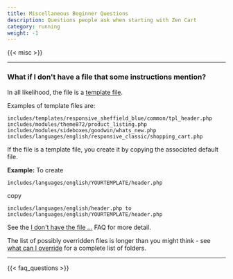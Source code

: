 ```yaml
---
title: Miscellaneous Beginner Questions 
description: Questions people ask when starting with Zen Cart 
category: running 
weight: -1 
---
```


{{< misc >}} 

---
### What if I don't have a file that some instructions mention? 

In all likelihood, the file is a 
[template file](/user/first_steps/overrides/#template-files).

Examples of template files are: 

```
includes/templates/responsive_sheffield_blue/common/tpl_header.php
includes/modules/theme872/product_listing.php
includes/modules/sideboxes/goodwin/whats_new.php
includes/languages/english/responsive_classic/shopping_cart.php 
```

If the file is a template file, you create it by copying the associated default file.  

**Example:**
To create 

```
includes/languages/english/YOURTEMPLATE/header.php
```

copy 
```
includes/languages/english/header.php to includes/languages/english/YOURTEMPLATE/header.php
```

See the [I don't have the file ...](/user/new_user_topics/no_such_file/) FAQ for more detail. 

The list of possibly overridden files is longer than you might think - see 
[what can I override](/user/template/template_overrides/#what-can-i-override) for 
a complete list of folders. 

---
<!-- please keep this at the end --> 
{{< faq_questions >}}
